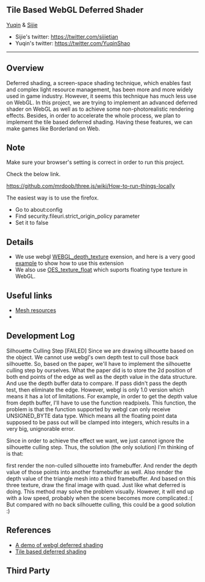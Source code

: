 Tile Based WebGL Deferred Shader
----------------------------------------
[Yuqin](https://github.com/yuqinshao) & [Sijie](https://github.com/tiansijie)

* Sijie's twitter: https://twitter.com/sijietian
* Yuqin's twitter: https://twitter.com/YuqinShao

-------------------------------------------------------------------------------

Overview
--------------------------------------------
Deferred shading, a screen-space shading technique, which enables fast and complex light resource management, has been more and more widely used in game industry. However, it seems this technique has much less use on WebGL.
In this project, we are trying to implement an advanced deferred shader on WebGL as well as to achieve some non-photorealistic rendering effects. Besides, in order to accelerate the whole process, we plan to implement the tile based deferred shading. Having these features, we can make games like Borderland on Web.


Note
-------------------------------------------
Make sure your browser's setting is correct in order to run this project.

Check the below link.

https://github.com/mrdoob/three.js/wiki/How-to-run-things-locally 

The easiest way is to use the firefox.
* Go to about:config
* Find security.fileuri.strict_origin_policy parameter
* Set it to false


Details
---------------------------------------------------------------
* We use webgl [WEBGL_depth_texture](http://www.khronos.org/registry/webgl/extensions/WEBGL_depth_texture/) exension, and here is a very good [example](http://blog.tojicode.com/2012/07/using-webgldepthtexture.html) to show how to use this extension 
* We also use [OES_texture_float](http://www.khronos.org/registry/webgl/extensions/OES_texture_float/) which suports floating type texture in WebGL.

Useful links
----------------------------
* [Mesh resources](http://graphics.cs.williams.edu/data/meshes.xml)
* 

Development Log
-------------------------------
Silhouette Culling Step [FAILED]
Since we are drawing silhouette based on the object. We cannot use webgl's own depth test to cull those back silhouette. So, based on the paper, we'll have to implement the silhouette culling step by ourselves.
What the paper did is to store the 2d position of both end points of the edge as well as the depth value in the data structure. And use the depth buffer data to compare. If pass didn't pass the depth test, then eliminate the edge.
However, webgl is only 1.0 version which means it has a lot of limitations.
For example, in order to get the depth value from depth buffer, I'll have to use the function readpixels. This function, the problem is that the function supported by webgl can only receive UNSIGNED_BYTE data type. Which means all the floating point data supposed to be pass out will be clamped into integers, which results in a very big, unignorable error. 

Since in order to achieve the effect we want, we just cannot ignore the silhouette culling step. Thus, the solution (the only solution) I'm thinking of is that:

first render the non-culled silhouette into framebuffer. And render the depth value of those points into another framebuffer as well.
Also render the depth value of the triangle mesh into a third framebuffer.
And based on this three texture, draw the final image with quad. Just like what deferred is doing. 
This method may solve the problem visually. However, it will end up with a low speed, probably when the scene becomes more complicated.:(
But compared with no back silhouette culling, this could be a good solution :) 


References
---------------------------------------------------------------
* [A demo of webgl deferred shading](http://codeflow.org/entries/2012/aug/25/webgl-deferred-irradiance-volumes/#!)
* [Tile based deferred shading](http://bps10.idav.ucdavis.edu/talks/12-lauritzen_DeferredShading_BPS_SIGGRAPH2010_Notes.pdf) 


Third Party
-------------------------------------------------



